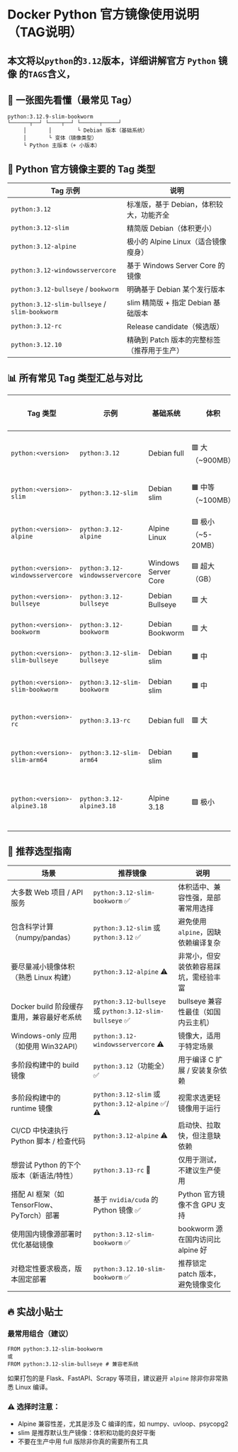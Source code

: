 # Docker Python 官方镜像使用说明（TAG说明）

本文将以`python`的`3.12`版本，详细讲解官方 `Python` 镜像 的`TAGS`含义， 
---

## 🧭 一张图先看懂（最常见 Tag）

```
python:3.12.9-slim-bookworm
└──────┬──┘ └────┬──┘ └──────┬─────┘
     │       │        └ Debian 版本（基础系统）
     │       └ 变体（镜像类型）
     └ Python 主版本（+ 小版本）
```

## 🧱 Python 官方镜像主要的 Tag 类型

| Tag 示例                                      | 说明                                        |
| --------------------------------------------- | ------------------------------------------- |
| `python:3.12`                                 | 标准版，基于 Debian，体积较大，功能齐全     |
| `python:3.12-slim`                            | 精简版 Debian（体积更小）                   |
| `python:3.12-alpine`                          | 极小的 Alpine Linux（适合镜像瘦身）         |
| `python:3.12-windowsservercore`               | 基于 Windows Server Core 的镜像             |
| `python:3.12-bullseye` / `bookworm`           | 明确基于 Debian 某个发行版本                |
| `python:3.12-slim-bullseye` / `slim-bookworm` | slim 精简版 + 指定 Debian 基础版本          |
| `python:3.12-rc`                              | Release candidate（候选版）                 |
| `python:3.12.10`                              | 精确到 Patch 版本的完整标签（推荐用于生产） |

## 📊 所有常见 Tag 类型汇总与对比

| Tag 类型                             | 示例                            | 基础系统            | 体积                | 用途说明             | 特点                    | 是否适用于科学计算                 |
| ------------------------------------ | ------------------------------- | ------------------- | ------------------- | -------------------- | ----------------------- | ---------------------------------- |
| `python:<version>`                   | `python:3.12`                   | Debian full         | 🟥 大（~900MB）      | 默认开发环境         | 包含很多工具，最完整    | ✅ 兼容性强                         |
| `python:<version>-slim`              | `python:3.12-slim`              | Debian slim         | 🟧 中等（~100MB） | 常规部署             | 去掉调试包、文档        | ✅ 适合大部分包                     |
| `python:<version>-alpine`            | `python:3.12-alpine`            | Alpine Linux        | 🟩 极小（~5-20MB）   | 极致轻量化           | 使用 `musl`，兼容性差   | ❌ 容易踩坑，需要手动安装           |
| `python:<version>-windowsservercore` | `python:3.12-windowsservercore` | Windows Server Core | 🟦 超大（GB）        | Windows-only         | 特殊场景                | ⚠️ 限于 Windows 平台                |
| `python:<version>-bullseye`          | `python:3.12-bullseye`          | Debian Bullseye     | 🟥 大                | Debian 11 系         | 稳定，但旧              | ✅                                  |
| `python:<version>-bookworm`          | `python:3.12-bookworm`          | Debian Bookworm     | 🟥 大                | Debian 12 系         | 最新 Debian 系          | ✅                                  |
| `python:<version>-slim-bullseye`     | `python:3.12-slim-bullseye`     | Debian slim         | 🟧 中                | 更兼容性旧系统       |                         | ✅                                  |
| `python:<version>-slim-bookworm`     | `python:3.12-slim-bookworm`     | Debian slim         | 🟧 中                | 推荐 ✅               | 最推荐的生产基础        | ✅                                  |
| `python:<version>-rc`                | `python:3.13-rc`                | Debian full         | 🟥 大                | 下一个版本预发布     | 不稳定、测试用          | ⚠️ 测试用                           |
| `python:<version>-slim-arm64`        | `python:3.12-slim-arm64`        | Debian slim         | 🟧                   | 适配 M1/M2 芯片      | 架构适配                | 🟢兼容性好，依赖齐全                |
| `python:<version>-alpine3.18`        | `python:3.12-alpine3.18`        | Alpine 3.18         | 🟩 极小              | 明确指定 alpine 版本 | 对 musl、依赖有要求时用 | ⚠️ **谨慎**：需手动安装科学计算依赖 |


## 🧠 推荐选型指南

| 场景                                       | 推荐镜像                                                | 说明                                   |
| ------------------------------------------ | ------------------------------------------------------- | -------------------------------------- |
| 大多数 Web 项目 / API 服务                 | `python:3.12-slim-bookworm` ✅                           | 体积适中、兼容性强，是部署常用选择     |
| 包含科学计算（numpy/pandas）               | `python:3.12-slim` 或 `python:3.12` ✅                   | 避免使用 `alpine`，因缺依赖编译复杂    |
| 要尽量减小镜像体积（熟悉 Linux 构建）      | `python:3.12-alpine` ⚠️                                  | 非常小，但安装依赖容易踩坑，需经验丰富 |
| Docker build 阶段缓存重用，兼容最好老系统  | `python:3.12-bullseye` 或 `python:3.12-slim-bullseye` ✅ | bullseye 兼容性最佳（如国内云主机）    |
| Windows-only 应用（如使用 Win32API）       | `python:3.12-windowsservercore` ⚠️                       | 镜像大，适用于特定场景                 |
| 多阶段构建中的 build 镜像                  | `python:3.12`（功能全） ✅                               | 用于编译 C 扩展 / 安装复杂依赖         |
| 多阶段构建中的 runtime 镜像                | `python:3.12-slim` 或 `python:3.12-alpine` ✅/⚠️          | 视需求选更轻镜像用于运行               |
| CI/CD 中快速执行 Python 脚本 / 检查代码    | `python:3.12-alpine` ⚠️                                  | 启动快、拉取快，但注意缺依赖           |
| 想尝试 Python 的下个版本（新语法/特性）    | `python:3.13-rc` 🧪                                      | 仅用于测试，不建议生产使用             |
| 搭配 AI 框架（如 TensorFlow、PyTorch）部署 | 基于 `nvidia/cuda` 的 Python 镜像 ✅                     | Python 官方镜像不含 GPU 支持           |
| 使用国内镜像源部署时优化基础镜像           | `python:3.12-slim-bookworm` ✅                           | bookworm 源在国内访问比 alpine 好      |
| 对稳定性要求极高，版本固定部署             | `python:3.12.10-slim-bookworm` ✅                        | 推荐锁定 patch 版本，避免镜像变化      |

## 🔥 实战小贴士

### 最常用组合（建议）

```shell
FROM python:3.12-slim-bookworm
或
FROM python:3.12-slim-bullseye # 兼容老系统
```

如果打包的是 Flask、FastAPI、Scrapy 等项目，建议避开 `alpine` 除非你非常熟悉 Linux 编译。

### ⚠️ 选择时注意：

* Alpine 兼容性差，尤其是涉及 C 编译的库，如 numpy、uvloop、psycopg2
* slim 是推荐默认生产镜像：体积和功能的良好平衡
* 不要在生产中用 full 版除非你真的需要所有工具

